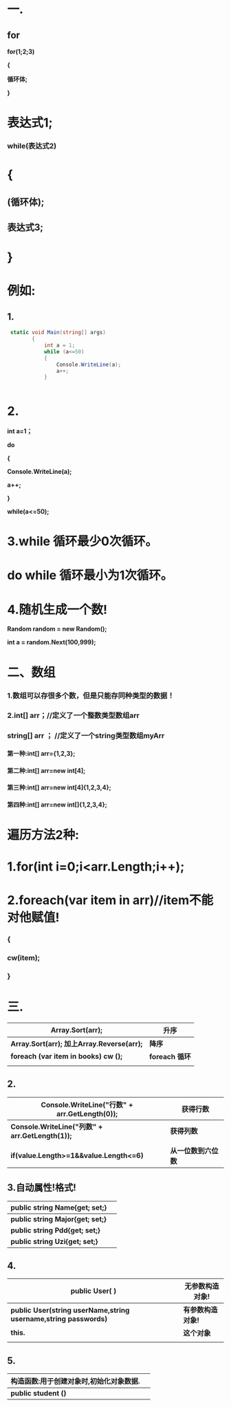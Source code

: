 # **一.**

## **for**

**for(1;2;3)**

**{** 

**循环体;**

**}**

#   **表达式1;**

### **while(表达式2)**

# **{** 

## **(循环体);**

## **表达式3;**

# **}**

# **例如:**

## **1.**

```c#
 static void Main(string[] args)
        {
            int a = 1;
            while (a<=50)
            {
                Console.WriteLine(a);
                a++;
            }
     
```

# **2.**

**int a=1；**

**do**

**{**

**Console.WriteLine(a);**

**a++;**

**}**

**while(a<=50);**

#  **3.while 循环最少0次循环。**

# **do while 循环最小为1次循环。**

# **4.随机生成一个数!**

 **Random random = new Random();**

 **int a = random.Next(100,999);**

# **二、数组**

### **1.数组可以存很多个数，但是只能存同种类型的数据！**

### **2.int[] arr；//定义了一个整数类型数组arr**

###   **string[] arr ； //定义了一个string类型数组myArr**



#### **第一种:int[] arr={1,2,3};**

#### **第二种:int[] arr=new int[4];**

#### **第三种:int[] arr=new int[4]{1,2,3,4};**

#### **第四种:int[] arr=new int[]{1,2,3,4};**

# **遍历方法2种:**

# **1.for(int i=0;i<arr.Length;i++);**

# **2.foreach(var item in arr)//item不能对他赋值!**

### **{**

### **cw(item);**

### **}**

# **三.**

| **Array.Sort(arr);**                                 | **升序**          |
| ---------------------------------------------------- | ----------------- |
| **Array.Sort(arr);   加上Array.Reverse(arr);**       | **降序**          |
| **foreach (var item in books)               cw ();** | **foreach  循环** |
|                                                      |                   |

## **2.**

| **Console.WriteLine("行数" + arr.GetLength(0));** | **获得行数**         |
| ------------------------------------------------- | -------------------- |
| **Console.WriteLine("列数" + arr.GetLength(1));** | **获得列数**         |
|                                                   |                      |
| **if(value.Length>=1&&value.Length<=6)**          | **从一位数到六位数** |

## **3.自动属性!格式!**

| **public string Name{get; set;}**  |      |
| ---------------------------------- | ---- |
| **public string Major{get; set;}** |      |
| **public string Pdd{get; set;}**   |      |
| **public string Uzi{get; set;}**   |      |

## **4.**

| **public  User(    )**                                       | **无参数构造对象!** |
| ------------------------------------------------------------ | ------------------- |
| **public  User(string userName,string username,string passwords)** | **有参数构造对象!** |
| **this.**                                                    | **这个对象**        |
|                                                              |                     |

## **5.**

| **构造函数:用于创建对象时,初始化对象数据.** |      |
| ------------------------------------------- | ---- |
| **public  student ()**                      |      |

